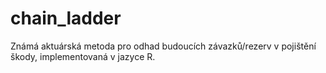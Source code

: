 # chain_ladder

Známá aktuárská metoda pro odhad budoucích závazků/rezerv v pojištění škody, implementovaná v jazyce R.
